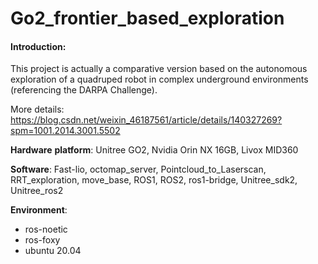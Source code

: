 # Go2_frontier_based_exploration

#### Introduction:

This project is actually a comparative version based on the autonomous exploration of a quadruped robot in complex underground environments (referencing the DARPA Challenge). 

More details: https://blog.csdn.net/weixin_46187561/article/details/140327269?spm=1001.2014.3001.5502

**Hardware** **platform**: Unitree GO2, Nvidia Orin NX 16GB, Livox MID360 

**Software**: Fast-lio, octomap_server, Pointcloud_to_Laserscan, RRT_exploration, move_base, ROS1, ROS2, ros1-bridge, Unitree_sdk2, Unitree_ros2



**Environment**:

- ros-noetic
- ros-foxy
- ubuntu 20.04
